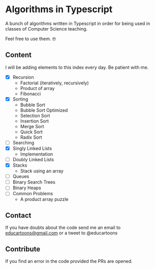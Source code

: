 # Algorithms in Typescript

A bunch of algorithms written in Typescript in order for being used in classes of Computer Science teaching.

Feel free to use them. 🤓

## Content

I will be adding elements to this index every day. Be patient with me.

- [x] Recursion
  - Factorial (iteratively, recursively)
  - Product of array
  - Fibonacci
- [x] Sorting
  - Bubble Sort
  - Bubble Sort Optimized
  - Selection Sort
  - Insertion Sort
  - Merge Sort
  - Quick Sort
  - Radix Sort
- [ ] Searching
- [x] Singly Linked Lists
  - Implementation
- [ ] Doubly Linked Lists
- [x] Stacks
  - Stack using an array
- [ ] Queues
- [ ] Binary Search Trees
- [ ] Binary Heaps
- [ ] Common Problems
  - A product array puzzle

## Contact

If you have doubts about the code send me an email to educartoons@gmail.com or a tweet to @educartoons

## Contribute

If you find an error in the code provided the PRs are opened.
